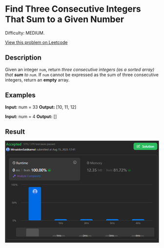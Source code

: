 # Find Three Consecutive Integers That Sum to a Given Number

Difficulty: MEDIUM.

[View this problem on Leetcode](https://leetcode.com/problems/find-three-consecutive-integers-that-sum-to-a-given-number/)

## Description

Given an integer `num`, return _three consecutive integers (as a sorted array) that **sum** to `num`_. If `num` cannot be expressed as the sum of three consecutive integers, return an **empty** array.

## Examples

**Input:** num = 33
**Output:** [10, 11, 12]

**Input:** num = 4
**Output:** []

## Result

![Result-on-Leetcode](result.png)
